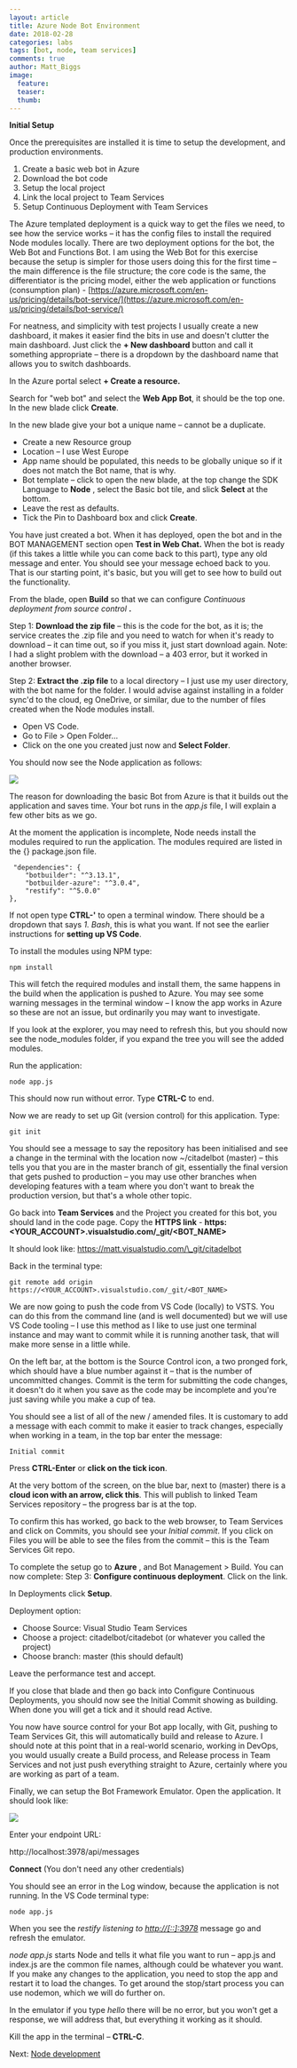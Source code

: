```yaml
---
layout: article
title: Azure Node Bot Environment
date: 2018-02-28
categories: labs
tags: [bot, node, team services]
comments: true
author: Matt_Biggs
image:
  feature: 
  teaser: 
  thumb: 
---
```


**Initial Setup**

Once the prerequisites are installed it is time to setup the development, and production environments.

1. Create a basic web bot in Azure
2. Download the bot code
3. Setup the local project
4. Link the local project to Team Services
5. Setup Continuous Deployment with Team Services

The Azure templated deployment is a quick way to get the files we need, to see how the service works – it has the config files to install the required Node modules locally. There are two deployment options for the bot, the Web Bot and Functions Bot. I am using the Web Bot for this exercise because the setup is simpler for those users doing this for the first time – the main difference is the file structure; the core code is the same, the differentiator is the pricing model, either the web application or functions (consumption plan) - [https://azure.microsoft.com/en-us/pricing/details/bot-service/](https://azure.microsoft.com/en-us/pricing/details/bot-service/)

For neatness, and simplicity with test projects I usually create a new dashboard, it makes it easier find the bits in use and doesn't clutter the main dashboard. Just click the **+ New dashboard** button and call it something appropriate – there is a dropdown by the dashboard name that allows you to switch dashboards.

In the Azure portal select **+ Create a resource.**

Search for "web bot" and select the **Web App Bot**, it should be the top one. In the new blade click **Create**.

In the new blade give your bot a unique name – cannot be a duplicate.

- Create a new Resource group
- Location – I use West Europe
- App name should be populated, this needs to be globally unique so if it does not match the Bot name, that is why.
- Bot template – click to open the new blade, at the top change the SDK Language to **Node** , select the Basic bot tile, and slick **Select** at the bottom.
- Leave the rest as defaults.
- Tick the Pin to Dashboard box and click **Create**.

You have just created a bot. When it has deployed, open the bot and in the BOT MANAGEMENT section open **Test in Web Chat.** When the bot is ready (if this takes a little while you can come back to this part), type any old message and enter. You should see your message echoed back to you. That is our starting point, it's basic, but you will get to see how to build out the functionality.

From the blade, open **Build** so that we can configure _Continuous deployment from source control_ **.**

Step 1: **Download the zip file** – this is the code for the bot, as it is; the service creates the .zip file and you need to watch for when it&#39;s ready to download – it can time out, so if you miss it, just start download again.
Note: I had a slight problem with the download – a 403 error, but it worked in another browser.

Step 2: **Extract the .zip file** to a local directory – I just use my user directory, with the bot name for the folder. I would advise against installing in a folder sync&#39;d to the cloud, eg OneDrive, or similar, due to the number of files created when the Node modules install.

- Open VS Code.
- Go to File &gt; Open Folder…
- Click on the one you created just now and **Select Folder**.

You should now see the Node application as follows:

![](./images/VSCode_newBot.png)

The reason for downloading the basic Bot from Azure is that it builds out the application and saves time. Your bot runs in the _app.js_ file, I will explain a few other bits as we go.

At the moment the application is incomplete, Node needs install the modules required to run the application. The modules required are listed in the {} package.json file.

``` 
 "dependencies": {
    "botbuilder": "^3.13.1",
    "botbuilder-azure": "^3.0.4",
    "restify": "^5.0.0"
},
```


If not open type **CTRL-'** to open a terminal window. There should be a dropdown that says *1. Bash*, this is what you want. If not see the earlier instructions for **setting up VS Code**.

To install the modules using NPM type:

 `npm install`

This will fetch the required modules and install them, the same happens in the build when the application is pushed to Azure. You may see some warning messages in the terminal window – I know the app works in Azure so these are not an issue, but ordinarily you may want to investigate.

If you look at the explorer, you may need to refresh this, but you should now see the node\_modules folder, if you expand the tree you will see the added modules.

Run the application:

 `node app.js`

This should now run without error. Type **CTRL-C** to end.

Now we are ready to set up Git (version control) for this application. Type:

 `git init`

You should see a message to say the repository has been initialised and see a change in the terminal with the location now ~/citadelbot (master) – this tells you that you are in the master branch of git, essentially the final version that gets pushed to production – you may use other branches when developing features with a team where you don&#39;t want to break the production version, but that&#39;s a whole other topic.

Go back into **Team Services** and the Project you created for this bot, you should land in the code page. Copy the **HTTPS link** - **https:<YOUR_ACCOUNT>.visualstudio.com/\_git/<BOT_NAME>**

It should look like: https://matt.visualstudio.com/\_git/citadelbot

Back in the terminal type:

`git remote add origin https://<YOUR_ACCOUNT>.visualstudio.com/_git/<BOT_NAME>`

We are now going to push the code from VS Code (locally) to VSTS. You can do this from the command line (and is well documented) but we will use VS Code tooling – I use this method as I like to use just one terminal instance and may want to commit while it is running another task, that will make more sense in a little while.

On the left bar, at the bottom is the Source Control icon, a two pronged fork, which should have a blue number against it – that is the number of uncommitted changes. Commit is the term for submitting the code changes, it doesn't do it when you save as the code may be incomplete and you're just saving while you make a cup of tea.

You should see a list of all of the new / amended files. It is customary to add a message with each commit to make it easier to track changes, especially when working in a team, in the top bar enter the message:

 `Initial commit`

Press **CTRL-Enter** or **click on the tick icon**.

At the very bottom of the screen, on the blue bar, next to (master) there is a **cloud icon with an arrow, click this**. This will publish to linked Team Services repository – the progress bar is at the top.

To confirm this has worked, go back to the web browser, to Team Services and click on Commits, you should see your _Initial commit_. If you click on Files you will be able to see the files from the commit – this is the Team Services Git repo.

To complete the setup go to **Azure** , and Bot Management &gt; Build. You can now complete: Step 3: **Configure continuous deployment**. Click on the link.

In Deployments click **Setup**.

Deployment option:

- Choose Source: Visual Studio Team Services
- Choose a project: citadelbot/citadebot (or whatever you called the project)
- Choose branch: master (this should default)

Leave the performance test and accept.

If you close that blade and then go back into Configure Continuous Deployments, you should now see the Initial Commit showing as building. When done you will get a tick and it should read Active.

You now have source control for your Bot app locally, with Git, pushing to Team Services Git, this will automatically build and release to Azure. I should note at this point that in a real-world scenario, working in DevOps, you would usually create a Build process, and Release process in Team Services and not just push everything straight to Azure, certainly where you are working as part of a team.

Finally, we can setup the Bot Framework Emulator. Open the application. It should look like:

![](./images/botemulator.png)

Enter your endpoint URL:

http://localhost:3978/api/messages

**Connect** (You don't need any other credentials)

You should see an error in the Log window, because the application is not running. In the VS Code terminal type:

`node app.js`

When you see the _restify listening to_ [_http://[::]:3978_](http://%5B::%5D:3978) message go and refresh the emulator.

_node app.js_ starts Node and tells it what file you want to run – app.js and index.js are the common file names, although could be whatever you want. If you make any changes to the application, you need to stop the app and restart it to load the changes. To get around the stop/start process you can use nodemon, which we will do further on.

In the emulator if you type *hello* there will be no error, but you won't get a response, we will address that, but everything it working as it should.

Kill the app in the terminal – **CTRL-C**.

Next: [Node development](./development.md)
